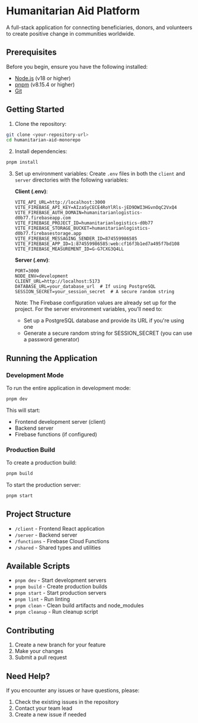 # Humanitarian Aid Platform

A full-stack application for connecting beneficiaries, donors, and volunteers to create positive change in communities worldwide.

## Prerequisites

Before you begin, ensure you have the following installed:
- [Node.js](https://nodejs.org/) (v18 or higher)
- [pnpm](https://pnpm.io/) (v8.15.4 or higher)
- [Git](https://git-scm.com/)

## Getting Started

1. Clone the repository:
```bash
git clone <your-repository-url>
cd humanitarian-aid-monorepo
```

2. Install dependencies:
```bash
pnpm install
```

3. Set up environment variables:
   Create `.env` files in both the `client` and `server` directories with the following variables:

   **Client (.env)**:
   ```
   VITE_API_URL=http://localhost:3000
   VITE_FIREBASE_API_KEY=AIzaSyCECE4RoYlRls-jED9DWI3HGvnOqC2VxQ4
   VITE_FIREBASE_AUTH_DOMAIN=humanitarianlogistics-d0b77.firebaseapp.com
   VITE_FIREBASE_PROJECT_ID=humanitarianlogistics-d0b77
   VITE_FIREBASE_STORAGE_BUCKET=humanitarianlogistics-d0b77.firebasestorage.app
   VITE_FIREBASE_MESSAGING_SENDER_ID=874559986585
   VITE_FIREBASE_APP_ID=1:874559986585:web:cf16f3b1ed7a495f7bd108
   VITE_FIREBASE_MEASUREMENT_ID=G-G7CXG3Q4LL
   ```

   **Server (.env)**:
   ```
   PORT=3000
   NODE_ENV=development
   CLIENT_URL=http://localhost:5173
   DATABASE_URL=your_database_url  # If using PostgreSQL
   SESSION_SECRET=your_session_secret  # A secure random string
   ```

   Note: The Firebase configuration values are already set up for the project. For the server environment variables, you'll need to:
   - Set up a PostgreSQL database and provide its URL if you're using one
   - Generate a secure random string for SESSION_SECRET (you can use a password generator)

## Running the Application

### Development Mode

To run the entire application in development mode:
```bash
pnpm dev
```

This will start:
- Frontend development server (client)
- Backend server
- Firebase functions (if configured)

### Production Build

To create a production build:
```bash
pnpm build
```

To start the production server:
```bash
pnpm start
```

## Project Structure

- `/client` - Frontend React application
- `/server` - Backend server
- `/functions` - Firebase Cloud Functions
- `/shared` - Shared types and utilities

## Available Scripts

- `pnpm dev` - Start development servers
- `pnpm build` - Create production builds
- `pnpm start` - Start production servers
- `pnpm lint` - Run linting
- `pnpm clean` - Clean build artifacts and node_modules
- `pnpm cleanup` - Run cleanup script

## Contributing

1. Create a new branch for your feature
2. Make your changes
3. Submit a pull request

## Need Help?

If you encounter any issues or have questions, please:
1. Check the existing issues in the repository
2. Contact your team lead
3. Create a new issue if needed 